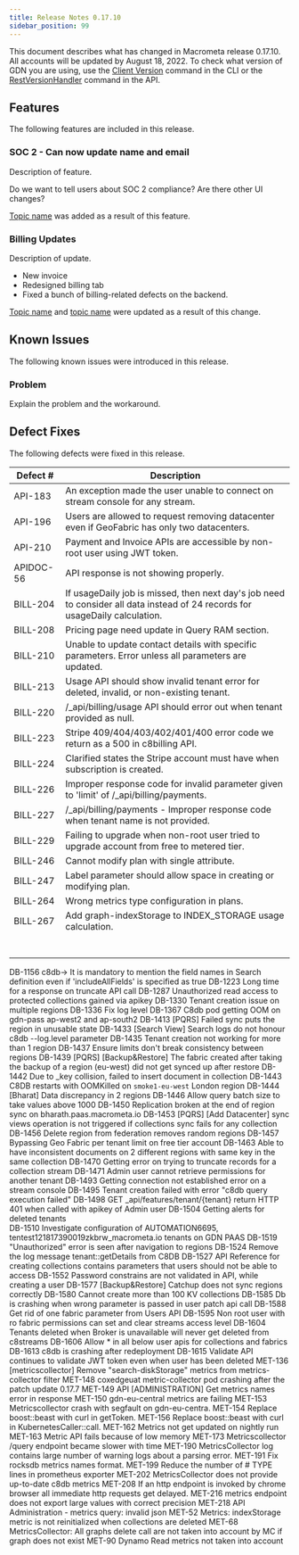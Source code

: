 ```yaml
---
title: Release Notes 0.17.10
sidebar_position: 99
---
```


This document describes what has changed in Macrometa release 0.17.10. All accounts will be updated by August 18, 2022. To check what version of GDN you are using, use the [Client Version](https://macrometa.com/docs/essentials/CLI/commands#client-version-gdnsl) command in the CLI or the [RestVersionHandler](https://macrometa.com/docs/api#/operations/RestVersionHandler) command in the API.

## Features

The following features are included in this release.

### SOC 2 - Can now update name and email

Description of feature.

Do we want to tell users about SOC 2 compliance?
Are there other UI changes?

[Topic name](link) was added as a result of this feature.

### Billing Updates

Description of update.
- New invoice
- Redesigned billing tab
- Fixed a bunch of billing-related defects on the backend.


[Topic name](link) and [topic name](link) were updated as a result of this change.

## Known Issues

The following known issues were introduced in this release.

### Problem

Explain the problem and the workaround.

## Defect Fixes

The following defects were fixed in this release.

| Defect #  | Description  |
|---|---|
| API-183  | An exception made the user unable to connect on stream console for any stream.  |
| API-196  | Users are allowed to request removing datacenter even if GeoFabric has only two datacenters.  |
| API-210  | Payment and Invoice APIs are accessible by non-root user using JWT token.  |
| APIDOC-56  | API response is not showing properly.  |
| BILL-204  | If usageDaily job is missed, then next day's job need to consider all data instead of 24 records for usageDaily calculation.  |
| BILL-208  | Pricing page need update in Query RAM section.  |
| BILL-210  | Unable to update contact details with specific parameters. Error unless all parameters are updated.  |
| BILL-213  | Usage API should show invalid tenant error for deleted, invalid, or non-existing tenant.  |
| BILL-220  | /_api/billing/usage API should error out when tenant provided as null.  |
| BILL-223  | Stripe 409/404/403/402/401/400 error code we return as a 500 in c8billing API.  |
| BILL-224  | Clarified states the Stripe account must have when subscription is created.  |
| BILL-226  | Improper response code for invalid parameter given to 'limit' of /_api/billing/payments. |
| BILL-227  | /_api/billing/payments - Improper response code when tenant name is not provided. |
| BILL-229  | Failing to upgrade when non-root user tried to upgrade account from free to metered tier. |
| BILL-246  | Cannot modify plan with single attribute.  |
| BILL-247  | Label parameter should allow space in creating or modifying plan.  |
| BILL-264  | Wrong metrics type configuration in plans.  |
| BILL-267  | Add graph-indexStorage to INDEX_STORAGE usage calculation.  |
|   |   |
|   |   |
|   |   |
|   |   |
|   |   |
|   |   |
|   |   |
	
	
	
DB-1156	c8db-> It is mandatory to mention the field names in Search definition even if 'includeAllFields' is specified as true
DB-1223	Long time for a response on truncate API call
DB-1287	Unauthorized read access to protected collections gained via apikey
DB-1330	Tenant creation issue on multiple regions
DB-1336	Fix log level
DB-1367	C8db pod getting OOM on gdn-pass ap-west2 and ap-south2
DB-1413	[PQRS]  Failed sync puts the region in unusable state
DB-1433	[Search View] Search logs do not honour c8db --log.level parameter
DB-1435	Tenant creation not working for more than 1 region
DB-1437	Ensure limits don't break consistency between regions
DB-1439	[PQRS] [Backup&Restore] The fabric created after taking the backup of a region (eu-west) did not get synced up after restore
DB-1442	Due to _key collision, failed to insert document in collection 
DB-1443	C8DB restarts with OOMKilled on `smoke1-eu-west` London region
DB-1444	[Bharat] Data discrepancy in 2 regions
DB-1446	Allow query batch size to take values above 1000
DB-1450	Replication broken at the end of region sync on bharath.paas.macrometa.io
DB-1453	[PQRS] [Add Datacenter] sync views operation is not triggered  if collections sync fails for any collection 
DB-1456	Delete region from federation removes random regions
DB-1457	Bypassing Geo Fabric per tenant limit on free tier account
DB-1463	Able to have inconsistent documents on 2 different regions with same key in the same collection
DB-1470	Getting error on trying to truncate records for a collection stream
DB-1471	Admin user cannot retrieve permissions for another tenant
DB-1493	Getting connection not established error on a stream console
DB-1495	Tenant creation failed with error "c8db query execution failed"
DB-1498	GET _api/features/tenant/{tenant} return HTTP 401 when called with apikey of Admin user
DB-1504	Getting alerts for deleted tenants  
DB-1510	Investigate configuration of AUTOMATION6695, tentest121817390019zkbrw_macrometa.io tenants on GDN PAAS
DB-1519	"Unauthorized" error is seen after navigation to regions
DB-1524	Remove the log message tenant::getDetails from C8DB
DB-1527	API Reference for creating collections contains parameters that users should not be able to access
DB-1552	Password constrains are not validated in API, while creating a user
DB-1577	[Backup&Restore] Catchup does not sync regions correctly
DB-1580	Cannot create more than 100 KV collections
DB-1585	Db is crashing when wrong parameter is passed in user patch api call
DB-1588	Get rid of one fabric parameter from Users API
DB-1595	Non root user with ro fabric permissions can set and clear streams access level
DB-1604	Tenants deleted when Broker is unavailable will never get deleted from c8streams
DB-1606	Allow * in all below user apis for collections and fabrics
DB-1613	c8db is crashing after redeployment
DB-1615	Validate API continues to validate JWT token even when user has been deleted
MET-136	[metricscollector] Remove "search-diskStorage" metrics from metrics-collector filter
MET-148	coxedgeuat metric-collector pod crashing after the patch update 0.17.7
MET-149	API [ADMINISTRATION] Get metrics names error in response
MET-150	gdn-eu-central metrics are failing
MET-153	Metricscollector crash with segfault on gdn-eu-centra.
MET-154	Replace boost::beast with curl in getToken.
MET-156	Replace boost::beast with curl in KubernetesCaller::call.
MET-162	Metrics not get updated on nightly run
MET-163	Metric API fails because of low memory 
MET-173	Metricscollector /query endpoint became slower with time
MET-190	MetricsCollector log contains large number of warning logs about a parsing error.
MET-191	Fix rocksdb metrics names format.
MET-199	Reduce the number of # TYPE lines in prometheus exporter
MET-202	MetricsCollector does not provide up-to-date c8db metrics
MET-208	If an http endpoint is invoked by chrome browser all immediate http requests get delayed.
MET-216	metrics endpoint does not export large values with correct precision
MET-218	API Administration - metrics query: invalid json
MET-52	Metrics: indexStorage metric is not reinitialized when collections are deleted
MET-68	MetricsCollector: All graphs delete call are not taken into account by MC if graph does not exist
MET-90	Dynamo Read metrics not taken into account